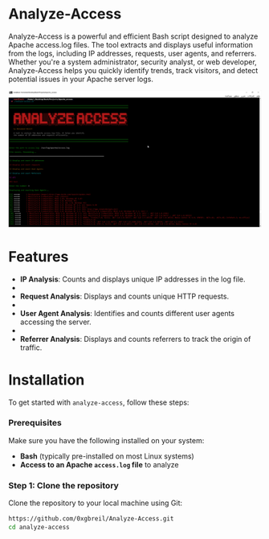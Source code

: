 # Analyze-Access

Analyze-Access is a powerful and efficient Bash script designed to analyze Apache access.log files. The tool extracts and displays useful information from the logs, including IP addresses, requests, user agents, and referrers. Whether you're a system administrator, security analyst, or web developer, Analyze-Access helps you quickly identify trends, track visitors, and detect potential issues in your Apache server logs.


![Analyze Access Screenshot 4](images/analyze-access8.png)


# Features

- **IP Analysis**: Counts and displays unique IP addresses in the log file.
- 
- **Request Analysis**: Displays and counts unique HTTP requests.
- 
- **User Agent Analysis**: Identifies and counts different user agents accessing the server.
- 
- **Referrer Analysis**: Displays and counts referrers to track the origin of traffic.

# Installation

To get started with `analyze-access`, follow these steps:

### Prerequisites

Make sure you have the following installed on your system:
- **Bash** (typically pre-installed on most Linux systems)
- **Access to an Apache `access.log` file** to analyze

### Step 1: Clone the repository

Clone the repository to your local machine using Git:

```bash
https://github.com/0xgbreil/Analyze-Access.git
cd analyze-access
